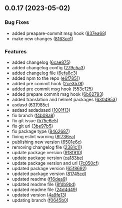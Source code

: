 ## 0.0.17 (2023-05-02)


### Bug Fixes

* added preapare-commit msg hook ([837ea68](https://gitlab.com/paras205/boilerplate-react/commit/837ea68efbae4c2b11e418cd3b7c973e94829770))
* make new changes ([8163ce1](https://gitlab.com/paras205/boilerplate-react/commit/8163ce19682282a56ec66b05c7982c4c0ea66a03))


### Features

* added changelog ([6cae875](https://gitlab.com/paras205/boilerplate-react/commit/6cae8752c28fd600686c46efd2b6c6676fae3fb2))
* added changelog config ([279c5a3](https://gitlab.com/paras205/boilerplate-react/commit/279c5a390733d22ac30f057c9e9846f199fbee9a))
* added changelog file ([6efa8c3](https://gitlab.com/paras205/boilerplate-react/commit/6efa8c392d643c4cafd0392bd097aa4246406179))
* added npm to the repo ([e6f7851](https://gitlab.com/paras205/boilerplate-react/commit/e6f7851b6cf1d187a61d5c43bf0bb8662e444b19))
* added pre commit hook ([2ce3578](https://gitlab.com/paras205/boilerplate-react/commit/2ce35786780d0909eab7c5257209209a727f6593))
* added pre commit msg hook ([553c125](https://gitlab.com/paras205/boilerplate-react/commit/553c1255a178d94718ce8ba25dcdb25de7fe23fb))
* added prepare commit msg hook ([6b62793](https://gitlab.com/paras205/boilerplate-react/commit/6b62793ac0615706f29b41d144ed954796405c0e))
* added translation and helmet packages ([6304953](https://gitlab.com/paras205/boilerplate-react/commit/630495315d5a928b6f31651aed1f174a39e9053b))
* asdasd ([631985e](https://gitlab.com/paras205/boilerplate-react/commit/631985e38b10f766686da8d8d2b06df0e07091bc))
* asdasd asdadsasd ([1001f13](https://gitlab.com/paras205/boilerplate-react/commit/1001f13948ea564beab5160b38a785bba3a89e40))
* fix branch ([f4b08a8](https://gitlab.com/paras205/boilerplate-react/commit/f4b08a86df2a157ed895629fd1feac09796022a8))
* fix git issue ([b75e6e5](https://gitlab.com/paras205/boilerplate-react/commit/b75e6e5ef9ae609f6a298acae54c9efecd42af15))
* fix git url ([3be97b5](https://gitlab.com/paras205/boilerplate-react/commit/3be97b51015bbd97bb45fee6e9404b39927a2cd4))
* fix package type ([8462687](https://gitlab.com/paras205/boilerplate-react/commit/8462687a53f050de76d9b8b2f4b1ec9c696d46d3))
* fixing eslint warning ([8f736ea](https://gitlab.com/paras205/boilerplate-react/commit/8f736eaec59bc253b452dc9d26e7b392115983fb))
* publishing new version ([6501e6c](https://gitlab.com/paras205/boilerplate-react/commit/6501e6c22d0d1d743861ad816f75f219b9ea90b6))
* removing changelog file ([2381c11](https://gitlab.com/paras205/boilerplate-react/commit/2381c113e8761525dbba3853d6714e6a74294f15))
* update package version ([918f910](https://gitlab.com/paras205/boilerplate-react/commit/918f91014be14dfa61c968def485c38d671ca594))
* update package version ([ca183be](https://gitlab.com/paras205/boilerplate-react/commit/ca183be5bcff3b570ef238a58a8c032ce7ab617d))
* update package version and url ([7c050cf](https://gitlab.com/paras205/boilerplate-react/commit/7c050cff43e37f5757b0e48d5dd28f7bc633e07c))
* updated package version ([65f8692](https://gitlab.com/paras205/boilerplate-react/commit/65f86928c175f5770982b5c62d4e8dea58f3a592))
* updated package version ([81745cd](https://gitlab.com/paras205/boilerplate-react/commit/81745cdab728d23db320502a7d8eed52289c982d))
* updated readme ([f16dea9](https://gitlab.com/paras205/boilerplate-react/commit/f16dea932daccd6531bc9fb6eb63fbe28c5beb91))
* updated readme file ([8fdb9bd](https://gitlab.com/paras205/boilerplate-react/commit/8fdb9bd52eba68f07475ce4e5a468622cf410a1c))
* updated readme file ([24d4d49](https://gitlab.com/paras205/boilerplate-react/commit/24d4d498bb443dca59ee82d37d7fe560b156c093))
* updated version ([4a9fe13](https://gitlab.com/paras205/boilerplate-react/commit/4a9fe13c4f070b7dcb29206681eb28f5a549a6b6))
* updating branch ([f0645b0](https://gitlab.com/paras205/boilerplate-react/commit/f0645b072539876aed398a0dad9fb03eb4799f7f))



